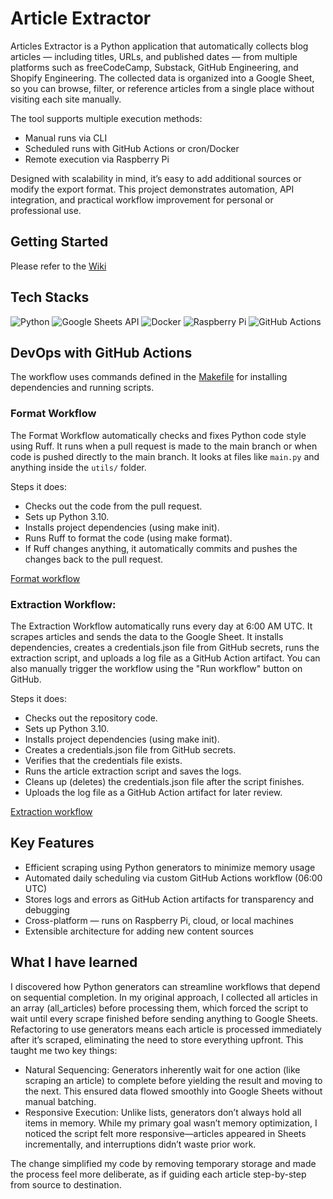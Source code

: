 # Article Extractor

Articles Extractor is a Python application that automatically collects blog articles — including titles, URLs, and published dates — from multiple platforms such as freeCodeCamp, Substack, GitHub Engineering, and Shopify Engineering. The collected data is organized into a Google Sheet, so you can browse, filter, or reference articles from a single place without visiting each site manually.

The tool supports multiple execution methods:

- Manual runs via CLI
- Scheduled runs with GitHub Actions or cron/Docker
- Remote execution via Raspberry Pi

Designed with scalability in mind, it’s easy to add additional sources or modify the export format. This project demonstrates automation, API integration, and practical workflow improvement for personal or professional use.

## Getting Started

Please refer to the [Wiki](https://github.com/victoriacheng15/articles-extractor/wiki)

## Tech Stacks

![Python](https://img.shields.io/badge/Python-3.10+-3776AB.svg?style=for-the-badge&logo=Python&logoColor=white)
![Google Sheets API](https://img.shields.io/badge/Google%20Sheets-34A853.svg?style=for-the-badge&logo=Google-Sheets&logoColor=white)
![Docker](https://img.shields.io/badge/Docker-2496ED.svg?style=for-the-badge&logo=Docker&logoColor=white)
![Raspberry Pi](https://img.shields.io/badge/Raspberry%20Pi-A22846.svg?style=for-the-badge&logo=Raspberry-Pi&logoColor=white)
![GitHub Actions](https://img.shields.io/badge/GitHub%20Actions-2088FF.svg?style=for-the-badge&logo=GitHub-Actions&logoColor=white)

## DevOps with GitHub Actions

The workflow uses commands defined in the [Makefile](./Makefile) for installing dependencies and running scripts.

### Format Workflow

The Format Workflow automatically checks and fixes Python code style using Ruff. It runs when a pull request is made to the main branch or when code is pushed directly to the main branch. It looks at files like `main.py` and anything inside the `utils/` folder.

Steps it does:

- Checks out the code from the pull request.
- Sets up Python 3.10.
- Installs project dependencies (using make init).
- Runs Ruff to format the code (using make format).
- If Ruff changes anything, it automatically commits and pushes the changes back to the pull request.

[Format workflow](.github/workflows/format.yml)

###  Extraction Workflow:

The Extraction Workflow automatically runs every day at 6:00 AM UTC. It scrapes articles and sends the data to the Google Sheet. It installs dependencies, creates a credentials.json file from GitHub secrets, runs the extraction script, and uploads a log file as a GitHub Action artifact. You can also manually trigger the workflow using the "Run workflow" button on GitHub.

Steps it does:

- Checks out the repository code.
- Sets up Python 3.10.
- Installs project dependencies (using make init).
- Creates a credentials.json file from GitHub secrets.
- Verifies that the credentials file exists.
- Runs the article extraction script and saves the logs.
- Cleans up (deletes) the credentials.json file after the script finishes.
- Uploads the log file as a GitHub Action artifact for later review.

[Extraction workflow](.github/workflows/scheduled_extraction.yml)

## Key Features

- Efficient scraping using Python generators to minimize memory usage
- Automated daily scheduling via custom GitHub Actions workflow (06:00 UTC)
- Stores logs and errors as GitHub Action artifacts for transparency and debugging
- Cross-platform — runs on Raspberry Pi, cloud, or local machines
- Extensible architecture for adding new content sources

## What I have learned

I discovered how Python generators can streamline workflows that depend on sequential completion. In my original approach, I collected all articles in an array (all_articles) before processing them, which forced the script to wait until every scrape finished before sending anything to Google Sheets. Refactoring to use generators means each article is processed immediately after it’s scraped, eliminating the need to store everything upfront. This taught me two key things:

- Natural Sequencing: Generators inherently wait for one action (like scraping an article) to complete before yielding the result and moving to the next. This ensured data flowed smoothly into Google Sheets without manual batching.
- Responsive Execution: Unlike lists, generators don’t always hold all items in memory. While my primary goal wasn’t memory optimization, I noticed the script felt more responsive—articles appeared in Sheets incrementally, and interruptions didn’t waste prior work.

The change simplified my code by removing temporary storage and made the process feel more deliberate, as if guiding each article step-by-step from source to destination.
